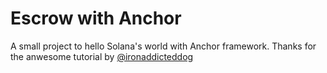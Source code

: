 # Escrow with Anchor
A small project to hello Solana's world with Anchor framework. Thanks for the anwesome tutorial by [@ironaddicteddog](https://hackmd.io/@ironaddicteddog/solana-anchor-escrow)
